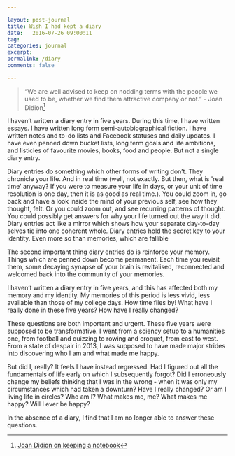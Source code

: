 ```yaml
---

layout: post-journal
title: Wish I had kept a diary
date:   2016-07-26 09:00:11
tag: 
categories: journal
excerpt: 
permalink: /diary
comments: false

---
```




> “We are well advised to keep on nodding terms with the people we used to be, whether we find them attractive company or not.” - Joan Didion[^Didion]

I haven’t written a diary entry in five years. During this time, I have written essays. I have written long form semi-autobiographical fiction. I have written notes and to-do lists and Facebook statuses and daily updates. I have even penned down bucket lists, long term goals and life ambitions, and listicles of favourite movies, books, food and people. But not a single diary entry. 

Diary entries do something which other forms of writing don’t. They chronicle your life. And in real time (well, not exactly. But then, what is 'real time' anyway?  If you were to measure your life in days, or your unit of time resolution is one day, then it is as good as real time.). You could zoom in, go back and have a look inside the mind of your previous self, see how they thought, felt. Or you could zoom out, and see recurring patterns of thought.  You could possibly get answers for why your life turned out the way it did.  Diary entries act like a mirror which shows how your separate day-to-day selves tie into one coherent whole. Diary entries hold the secret key to your identity. Even more so than memories, which are fallible

The second important thing diary entries do is reinforce your memory. Things which are penned down become permanent. Each time you revisit them, some decaying synapse of your brain is revitalised, reconnected and welcomed back into the community of your memories. 

I haven’t written a diary entry in five years, and this has affected both my memory and my identity.  My memories of this period is less vivid, less available than those of my college days. How time flies by! What have I really done in these five years? How have I really changed?

These questions are both important and urgent. These five years were supposed to be transformative. I went from a sciency setup to a humanities one, from football and quizzing to rowing and croquet, from east to west. From a state of despair in 2013, I was supposed to have made major strides into discovering who I am and what made me happy. 

But did I, really? It feels I have instead regressed. Had I figured out all the fundamentals of life early on which I subsequently forgot? Did I erroneously change my beliefs thinking that I was in the wrong - when it was only my circumstances which had taken a downturn? Have I really changed? Or am I living life in circles?  Who am I? What makes me, me? What makes me happy? Will I ever be happy? 

In the absence of a diary, I find that I am no longer able to answer these questions. 

[^Didion]: [Joan Didion on keeping a notebook](https://www.brainpickings.org/2012/11/19/joan-didion-on-keeping-a-notebook/)

